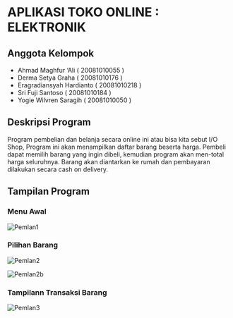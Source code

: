 # APLIKASI TOKO ONLINE : ELEKTRONIK 

## Anggota Kelompok
- Ahmad Maghfur ‘Ali	        ( 20081010055 )
- Derma Setya Graha		        ( 20081010176 )
- Eragradiansyah Hardianto	  ( 20081010218 )
- Sri Fuji Santoso            ( 20081010184 ) 
- Yogie Wilvren Saragih	      ( 20081010050 )

## Deskripsi Program 
Program pembelian dan belanja secara online ini atau bisa kita sebut I/O Shop, Program ini akan menampilkan daftar barang beserta harga. Pembeli dapat memilih barang yang ingin dibeli, kemudian program akan men-total harga seluruhnya. Barang akan diantarkan ke rumah dan pembayaran dilakukan secara cash on delivery.

## Tampilan Program
### Menu Awal 
![Pemlan1](https://user-images.githubusercontent.com/89886668/147528900-69fd79ba-0502-4f0b-808f-8685e248d04f.jpg)

### Pilihan Barang
![Pemlan2](https://user-images.githubusercontent.com/89886668/147528947-51566981-6706-4e3d-8b00-5b9b4ebee184.jpg)

![Pemlan2b](https://user-images.githubusercontent.com/89886668/147528976-79235a8e-d647-40c8-862e-84f41eb34a4b.jpg)

### Tampilann Transaksi Barang 
![Pemlan3](https://user-images.githubusercontent.com/89886668/147529585-f89d75e5-042d-4b5b-9c13-26329b57709c.jpg)
